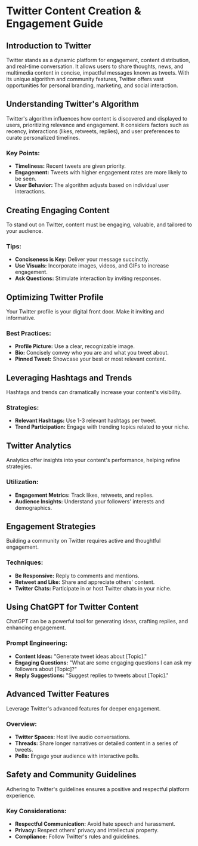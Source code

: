 
# Twitter Content Creation & Engagement Guide

## Introduction to Twitter
Twitter stands as a dynamic platform for engagement, content distribution, and real-time conversation. It allows users to share thoughts, news, and multimedia content in concise, impactful messages known as tweets. With its unique algorithm and community features, Twitter offers vast opportunities for personal branding, marketing, and social interaction.

## Understanding Twitter's Algorithm
Twitter's algorithm influences how content is discovered and displayed to users, prioritizing relevance and engagement. It considers factors such as recency, interactions (likes, retweets, replies), and user preferences to curate personalized timelines.

### Key Points:
- **Timeliness:** Recent tweets are given priority.
- **Engagement:** Tweets with higher engagement rates are more likely to be seen.
- **User Behavior:** The algorithm adjusts based on individual user interactions.

## Creating Engaging Content
To stand out on Twitter, content must be engaging, valuable, and tailored to your audience.

### Tips:
- **Conciseness is Key:** Deliver your message succinctly.
- **Use Visuals:** Incorporate images, videos, and GIFs to increase engagement.
- **Ask Questions:** Stimulate interaction by inviting responses.

## Optimizing Twitter Profile
Your Twitter profile is your digital front door. Make it inviting and informative.

### Best Practices:
- **Profile Picture:** Use a clear, recognizable image.
- **Bio:** Concisely convey who you are and what you tweet about.
- **Pinned Tweet:** Showcase your best or most relevant content.

## Leveraging Hashtags and Trends
Hashtags and trends can dramatically increase your content's visibility.

### Strategies:
- **Relevant Hashtags:** Use 1-3 relevant hashtags per tweet.
- **Trend Participation:** Engage with trending topics related to your niche.

## Twitter Analytics
Analytics offer insights into your content's performance, helping refine strategies.

### Utilization:
- **Engagement Metrics:** Track likes, retweets, and replies.
- **Audience Insights:** Understand your followers' interests and demographics.

## Engagement Strategies
Building a community on Twitter requires active and thoughtful engagement.

### Techniques:
- **Be Responsive:** Reply to comments and mentions.
- **Retweet and Like:** Share and appreciate others' content.
- **Twitter Chats:** Participate in or host Twitter chats in your niche.

## Using ChatGPT for Twitter Content
ChatGPT can be a powerful tool for generating ideas, crafting replies, and enhancing engagement.

### Prompt Engineering:
- **Content Ideas:** "Generate tweet ideas about [Topic]."
- **Engaging Questions:** "What are some engaging questions I can ask my followers about [Topic]?"
- **Reply Suggestions:** "Suggest replies to tweets about [Topic]."

## Advanced Twitter Features
Leverage Twitter's advanced features for deeper engagement.

### Overview:
- **Twitter Spaces:** Host live audio conversations.
- **Threads:** Share longer narratives or detailed content in a series of tweets.
- **Polls:** Engage your audience with interactive polls.

## Safety and Community Guidelines
Adhering to Twitter's guidelines ensures a positive and respectful platform experience.

### Key Considerations:
- **Respectful Communication:** Avoid hate speech and harassment.
- **Privacy:** Respect others' privacy and intellectual property.
- **Compliance:** Follow Twitter's rules and guidelines.
